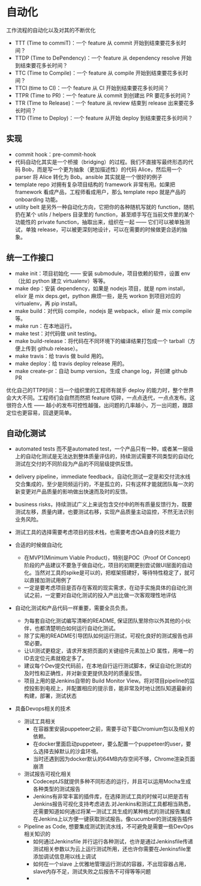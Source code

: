 # 自动化

工作流程的自动化以及对其的不断优化

* TTT (Time to commiT)：一个 feature 从 commit 开始到结束要花多长时间？
* TTDP (Time to DePendency)：一个 feature 从 dependency resolve 开始到结束要花多长时间？
* TTC (Time to Compile)：一个 feature 从 compile 开始到结束要花多长时间？
* TTCI (time to CI)：一个 feature 从 CI 开始到结束要花多长时间？
* TTPR (Time to PR)：一个 feature 从 commit 到创建出 PR 要花多长时间？
* TTR (Time to Release)：一个 feature 从 review 结束到 release 出来要花多长时间？
* TTD (Time to Deploy)：一个 feature 从开始 deploy 到结束要花多长时间？

## 实现

* commit hook：pre-commit-hook
* 代码自动化其实是一个桥接（bridging）的过程。我们不直接写最终形态的代码 Bob，而是写一个更为抽象（更加描述性）的代码 Alice，然后用一个 parser 将 Alice 转化为 Bob。ansible 其实就是一个很好的例子
* template repo 对拥有复杂项目结构的 framework 非常有用。如果把 framework 看成产品，工程师看成用户，那么 template repo 就是产品的 onboarding 功能。
* utility belt 是另外一种自动化方向，它把你的各种随机写就的 function，随机扔在某个 utils / helpers 目录里的 function，甚至顺手写在当前文件里的某个功能性的 private function，抽取出来，组织在一起 —— 它们可以被单独测试，单独 release，可以被更深刻地设计，可以在需要的时候做更合适的抽象。

## 统一工作接口

* make init：项目初始化 —— 安装 submodule，项目依赖的软件，设置 env（比如 python 建立 virtualenv）等等。
* make dep：安装 dependency，如果是 nodejs 项目，就是 npm install，elixir 是 mix deps.get，python 麻烦一些，是先 workon 到项目对应的 virtualenv，再 pip install。
* make build：对代码 compile，nodejs 是 webpack，elixir 是 mix compile 等。
* make run：在本地运行。
* make test：对代码做 unit testing。
* make build-release：将代码在不同环境下的编译结果打包成一个 tarball（方便上传到 github release）。
* make travis：给 travis 做 build 用的。
* make deploy：给 travis deploy release 用的。
* make create-pr：自动 bump version，生成 change log，并创建 github PR

优化自己的TTP时间：当一个组织里的工程师有就手 deploy 的能力时，整个世界会大大不同。工程师们会自然而然把 feature 切碎，一点点迭代，一点点发布。这很符合人性 —— 越小的发布可控性越强，出问题的几率越小，万一出问题，跟踪定位也更容易，回退更简单。

## 自动化测试

* automated tests 而不是automated test，一个产品只有一种，或者某一层级上的自动化测试是无法达到整体质量评估的，持续测试需要不同类型的自动化测试在交付的不同阶段为产品的不同层级提供反馈。
* delivery pipeline，immediate feedback，自动化测试一定是和交付流水线交合集成的，至少是同频运行的，不是孤立的，只有这样才能就团队每一次的新变更对产品质量的影响做出快速而及时的反馈。
* business risks，持续测试广义上来说包含交付中的所有质量反馈行为，既要测试左移，质量内建，也要测试右移，实现产品质量主动监控，不然无法识别业务风险。

* 测试工具的选择需要考虑项目的技术栈，也需要考虑QA自身的技术能力
* 合适的时候做自动化
	- 在MVP1(Minimum Viable Product)，特别是POC（Proof Of Concept)阶段的产品建议不要急于做自动化，项目的初期更别尝试做UI层面的自动化。当然对工具的spike是可以的，把框架搭建好，等待特性稳定了，就可以直接加测试用例了
	- 一定是要考虑项目是否存在客观的现实需求，在动手实施具体的自动化测试之前，一定要对自动化测试的投入产出比做一次客观理性地评估
* 自动化测试和产品代码一样重要，需要全员负责。
	- 为每套自动化测试编写清晰的README, 保证团队里除你以外其他的小伙伴，也都清楚明白如何运行自动化测试。
	- 除了实用的README引导团队如何运行测试，可视化良好的测试报告也非常必要。
	- 让UI测试更稳定，请求开发把页面的关键组件元素加上ID 属性，用唯一的ID去定位元素就稳定多了。
	- 建议每个Dev提交代码前，在本地自行运行测试脚本，保证自动化测试的及时性和正确性，并对新变更提供及时的质量反馈。
	- 项目上用的是Jenkins自带的 Build Monitor View。将对项目pipeline的监控投影到电视上，并配置相应的提示音，能非常及时地让团队知道最新的构建，部署，测试状态
* 具备Devops相关的技术
	- 测试工具相关
		+ 在容器里安装puppeteer之前，需要手动下载Chromium包以及相关的依赖。
		+ 在docker里面启动puppeteer，要么配置一个puppeteer的user，要么选择去掉默认的沙盒环境。
		+ 当时还遇到因为docker默认的64MB内存空间不够，Chrome渲染页面崩溃
	- 测试报告可视化相关
		+ CodeceptJS就提供多种不同形态的运行，并且可以运用Mocha生成各种类型的测试报告
		+ Jenkins有非常丰富的插件库，在选择测试工具的时候可以把是否有Jenkins报告可视化支持考虑进去.对Jenkins和测试工具都相当熟悉，还需要知道如何通过将某一测试工具生成的某种格式的测试报告集成在Jenkins上以方便一键获取测试报告。像cucumber的测试报告插件
	- Pipeline as Code, 想要集成测试到流水线，不可避免是需要一些DevOps相关知识的
		+ 如何通过Jenkinsfile 并行运行各种测试，也许是通过Jenkinsfile传递测试相关参数以为云上运行测试所用，还也许你需要在Jenkinsfile里添加调试信息用以线上调试
		+ 如何在一个slave 上优雅地管理运行测试的容器，不出现容器占用，slave内存不足，测试失败之后报告不可得等等问题
		+
